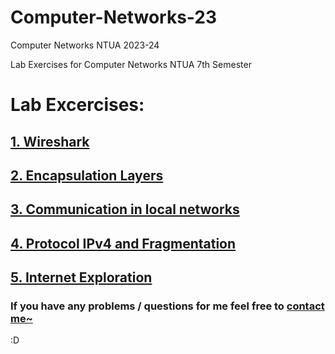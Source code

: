 # Computer-Networks-23
Computer Networks NTUA 2023-24

Lab Exercises for Computer Networks NTUA 7th Semester

# Lab Excercises:
## [1. Wireshark](/Lab1)
## [2. Encapsulation Layers](/Lab2)
## [3. Communication in local networks](/Lab3)
## [4. Protocol IPv4 and Fragmentation](/Lab4)
## [5. Internet Exploration](/Lab5)

### If you have any problems / questions for me feel free to [contact me~](https://github.com/ChainsawPerson)

:D
